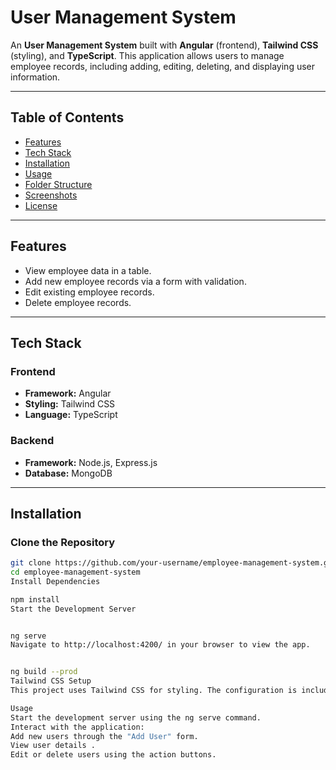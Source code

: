 # User Management System

An **User Management System** built with **Angular** (frontend), **Tailwind CSS** (styling), and **TypeScript**. This application allows users to manage employee records, including adding, editing, deleting, and displaying user information.

---

## Table of Contents

- [Features](#features)
- [Tech Stack](#tech-stack)
- [Installation](#installation)
- [Usage](#usage)
- [Folder Structure](#folder-structure)
- [Screenshots](#screenshots)
- [License](#license)

---

## Features

- View employee data in a table.
- Add new employee records via a form with validation.
- Edit existing employee records.
- Delete employee records.

---

## Tech Stack

### Frontend
- **Framework:** Angular
- **Styling:** Tailwind CSS
- **Language:** TypeScript

### Backend
- **Framework:** Node.js, Express.js
- **Database:** MongoDB

---

## Installation

### Clone the Repository
```bash
git clone https://github.com/your-username/employee-management-system.git
cd employee-management-system
Install Dependencies

npm install
Start the Development Server


ng serve
Navigate to http://localhost:4200/ in your browser to view the app.


ng build --prod
Tailwind CSS Setup
This project uses Tailwind CSS for styling. The configuration is included in the repository. If you need to customize Tailwind, edit the tailwind.config.js file.

Usage
Start the development server using the ng serve command.
Interact with the application:
Add new users through the "Add User" form.
View user details .
Edit or delete users using the action buttons.


